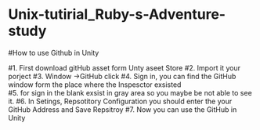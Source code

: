 # Unix-tutirial_Ruby-s-Adventure-study

#How to use Github in Unity

#1. First download gitHub asset form Unty aseet Store
#2. Import it your porject
#3. Window ->GitHub click
#4. Sign in, you can find the GitHub window form the place where the Inspesctor exsisted  
#5. for sign in the blank exsist in gray area so you maybe be not able to see it.
#6. In Setings, Repsotitory Configuration  you should enter the your GitHub Address and Save Repsitroy
#7. Now you can use the GitHub in Unity
